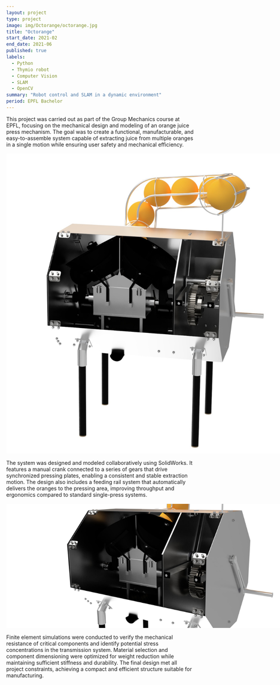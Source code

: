 ```yaml
---
layout: project
type: project
image: img/Octorange/octorange.jpg
title: "Octorange"
start_date: 2021-02
end_date: 2021-06
published: true
labels:
  - Python
  - Thymio robot
  - Computer Vision
  - SLAM
  - OpenCV
summary: "Robot control and SLAM in a dynamic environment"
period: EPFL Bachelor
---
```

<div class="container py-3">

<p>
This project was carried out as part of the Group Mechanics course at EPFL, focusing on the mechanical design and modeling of an orange juice press mechanism. 
The goal was to create a functional, manufacturable, and easy-to-assemble system capable of extracting juice from multiple oranges in a single motion while ensuring user safety and mechanical efficiency.
</p>

<p align="center">
  <img src="../img/octorange/octorange.jpg" alt="Complete CAD model of the mechanical juicer" style="max-width: 800px; margin: 1rem auto; display:block;">
</p>

<p>
The system was designed and modeled collaboratively using SolidWorks. 
It features a manual crank connected to a series of gears that drive synchronized pressing plates, enabling a consistent and stable extraction motion. 
The design also includes a feeding rail system that automatically delivers the oranges to the pressing area, improving throughput and ergonomics compared to standard single-press systems.
</p>

<p align="center">
  <img src="../img/octorange/zoom.jpg" alt="Detailed view of the pressing mechanism" style="max-width: 800px; margin: 1rem auto; display:block;">
</p>

<p>
Finite element simulations were conducted to verify the mechanical resistance of critical components and identify potential stress concentrations in the transmission system. 
Material selection and component dimensioning were optimized for weight reduction while maintaining sufficient stiffness and durability. 
The final design met all project constraints, achieving a compact and efficient structure suitable for manufacturing.
</p>

</div>